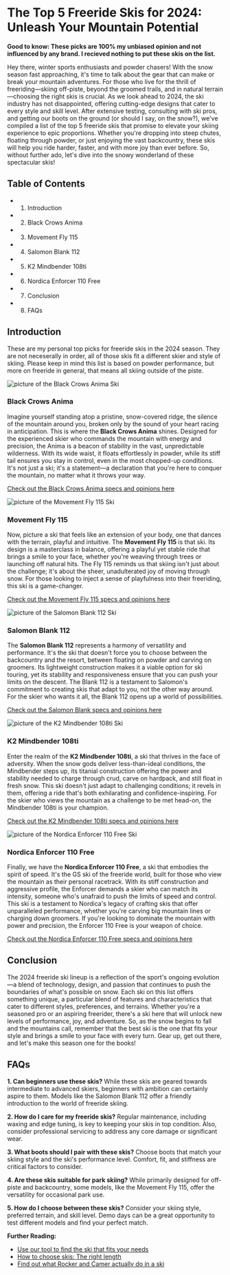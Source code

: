 # The Top 5 Freeride Skis for 2024: Unleash Your Mountain Potential

**Good to know: These picks are 100% my unbiased opinion and not influenced by any brand. I recieved nothing to put these skis on the list.**

Hey there, winter sports enthusiasts and powder chasers! With the snow season fast approaching, it's time to talk about the gear that can make or break your mountain adventures. For those who live for the thrill of freeriding—skiing off-piste, beyond the groomed trails, and in natural terrain—choosing the right skis is crucial. As we look ahead to 2024, the ski industry has not disappointed, offering cutting-edge designs that cater to every style and skill level. After extensive testing, consulting with ski pros, and getting our boots on the ground (or should I say, on the snow?), we've compiled a list of the top 5 freeride skis that promise to elevate your skiing experience to epic proportions. Whether you're dropping into steep chutes, floating through powder, or just enjoying the vast backcountry, these skis will help you ride harder, faster, and with more joy than ever before. So, without further ado, let's dive into the snowy wonderland of these spectacular skis!

## Table of Contents
- 1. Introduction
- 2. Black Crows Anima
- 3. Movement Fly 115
- 4. Salomon Blank 112
- 5. K2 Mindbender 108ti
- 6. Nordica Enforcer 110 Free
- 7. Conclusion
- 8. FAQs

## Introduction

These are my personal top picks for freeride skis in the 2024 season. They are not neceserally in order, all of those skis fit a different skier and style of skiing. Please keep in mind this list is based on powder performance, but more on freeride in general, that means all skiing outside of the piste.

![picture of the Black Crows Anima Ski](/skis/Black%20crows%20Anima.png)

### Black Crows Anima
Imagine yourself standing atop a pristine, snow-covered ridge, the silence of the mountain around you, broken only by the sound of your heart racing in anticipation. This is where the **Black Crows Anima** shines. Designed for the experienced skier who commands the mountain with energy and precision, the Anima is a beacon of stability in the vast, unpredictable wilderness. With its wide waist, it floats effortlessly in powder, while its stiff tail ensures you stay in control, even in the most chopped-up conditions. It's not just a ski; it's a statement—a declaration that you're here to conquer the mountain, no matter what it throws your way.

[Check out the Black Crows Anima specs and opinions here](https://www.pick-a-ski.com/opinions/BlackcrowsAnima)

![picture of the Movement Fly 115 Ski](/skis/Movement%20Fly%20115.png)

### Movement Fly 115
Now, picture a ski that feels like an extension of your body, one that dances with the terrain, playful and intuitive. The **Movement Fly 115** is that ski. Its design is a masterclass in balance, offering a playful yet stable ride that brings a smile to your face, whether you're weaving through trees or launching off natural hits. The Fly 115 reminds us that skiing isn't just about the challenge; it's about the sheer, unadulterated joy of moving through snow. For those looking to inject a sense of playfulness into their freeriding, this ski is a game-changer.

[Check out the Movement Fly 115 specs and opinions here](https://www.pick-a-ski.com/opinions/MovementFly115)

![picture of the Salomon Blank 112 Ski](/skis/Salomon%20Blank.png)

### Salomon Blank 112
The **Salomon Blank 112** represents a harmony of versatility and performance. It's the ski that doesn't force you to choose between the backcountry and the resort, between floating on powder and carving on groomers. Its lightweight construction makes it a viable option for ski touring, yet its stability and responsiveness ensure that you can push your limits on the descent. The Blank 112 is a testament to Salomon's commitment to creating skis that adapt to you, not the other way around. For the skier who wants it all, the Blank 112 opens up a world of possibilities.

[Check out the Salomon Blank specs and opinions here](https://www.pick-a-ski.com/opinions/SalomonBlank)

![picture of the K2 Mindbender 108ti Ski](/skis/K2%20Mindbender%20108ti.png)

### K2 Mindbender 108ti
Enter the realm of the **K2 Mindbender 108ti**, a ski that thrives in the face of adversity. When the snow gods deliver less-than-ideal conditions, the Mindbender steps up, its titanial construction offering the power and stability needed to charge through crud, carve on hardpack, and still float in fresh snow. This ski doesn't just adapt to challenging conditions; it revels in them, offering a ride that's both exhilarating and confidence-inspiring. For the skier who views the mountain as a challenge to be met head-on, the Mindbender 108ti is your champion.

[Check out the K2 Mindbender 108ti specs and opinions here](https://www.pick-a-ski.com/opinions/K2Mindbender108ti)

![picture of the Nordica Enforcer 110 Free Ski](/skis/Nordica%20Enforcer%20110%20free.png)

### Nordica Enforcer 110 Free
Finally, we have the **Nordica Enforcer 110 Free**, a ski that embodies the spirit of speed. It's the GS ski of the freeride world, built for those who view the mountain as their personal racetrack. With its stiff construction and aggressive profile, the Enforcer demands a skier who can match its intensity, someone who's unafraid to push the limits of speed and control. This ski is a testament to Nordica's legacy of crafting skis that offer unparalleled performance, whether you're carving big mountain lines or charging down groomers. If you're looking to dominate the mountain with power and precision, the Enforcer 110 Free is your weapon of choice.

[Check out the Nordica Enforcer 110 Free specs and opinions here](https://www.pick-a-ski.com/opinions/NordicaEnforcer110free)

## Conclusion
The 2024 freeride ski lineup is a reflection of the sport's ongoing evolution—a blend of technology, design, and passion that continues to push the boundaries of what's possible on snow. Each ski on this list offers something unique, a particular blend of features and characteristics that cater to different styles, preferences, and terrains. Whether you're a seasoned pro or an aspiring freerider, there's a ski here that will unlock new levels of performance, joy, and adventure. So, as the snow begins to fall and the mountains call, remember that the best ski is the one that fits your style and brings a smile to your face with every turn. Gear up, get out there, and let's make this season one for the books!

## FAQs

**1. Can beginners use these skis?**
While these skis are geared towards intermediate to advanced skiers, beginners with ambition can certainly aspire to them. Models like the Salomon Blank 112 offer a friendly introduction to the world of freeride skiing.

**2. How do I care for my freeride skis?**
Regular maintenance, including waxing and edge tuning, is key to keeping your skis in top condition. Also, consider professional servicing to address any core damage or significant wear.

**3. What boots should I pair with these skis?**
Choose boots that match your skiing style and the ski's performance level. Comfort, fit, and stiffness are critical factors to consider.

**4. Are these skis suitable for park skiing?**
While primarily designed for off-piste and backcountry, some models, like the Movement Fly 115, offer the versatility for occasional park use.

**5. How do I choose between these skis?**
Consider your skiing style, preferred terrain, and skill level. Demo days can be a great opportunity to test different models and find your perfect match.

**Further Reading:**
- [Use our tool to find the ski that fits your needs](https://www.pick-a-ski.com/pick-a-ski)
- [How to choose skis: The right length](https://www.pick-a-ski.com/articles/finding-the-right-ski-length)
- [Find out what Rocker and Camer actually do in a ski](https://www.pick-a-ski.com/articles/ultimate-guide-rocker-camber-ski-fit)
